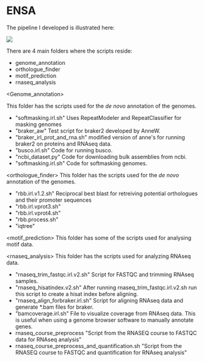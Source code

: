 

# ENSA

<This repository contains the scripts used for the ENSA project.>

The pipeline I developed is illustrated here: 

![](Slide1)

There are 4 main folders where the scripts reside: 
- genome_annotation
- orthologue_finder
- motif_prediction
- rnaseq_analysis

<Genome_annotation>

This folder has the scripts used for the *de novo* annotation of the genomes. 
- "softmasking.irl.sh" Uses RepeatModeler and RepeatClassifier for masking genomes
- "braker_aw" Test script for braker2 developed by AnneW.
- "braker_irl_prot_and_rna.sh" modified version of anne's for running braker2 on proteins and RNAseq data.
- "busco.irl.sh"  Code for running busco.
- "ncbi_dataset.py"  Code for downloading bulk assemblies from ncbi.
- "softmasking.irl.sh" Code for softmasking genomes.

<orthologue_finder>
This folder has the scripts used for the *de novo* annotation of the genomes. 
- "rbb.irl.v1.2.sh" Reciprocal best blast for retreiving potential orthologues and their promoter sequences
- "rbb.irl.vprot3.sh"
- "rbb.irl.vprot4.sh"
- "rbb.process.sh"
- "iqtree"

<motif_prediction> 
This folder has some of the scripts used for analysing motif data. 

<rnaseq_analysis> 
This folder has the scripts used for analyzing RNAseq data. 

- "rnaseq_trim_fastqc.irl.v2.sh" Script for FASTQC and trimming RNAseq samples. 
- "rnaseq_hisatindex.v2.sh" After running rnaseq_trim_fastqc.irl.v2.sh run this script to create a hisat index before aligning.
- "rnaseq_align_forbraker.irl.sh" Script for aligning RNAseq data and generate *.bam files for braker. 
- "bamcoverage.irl.sh" File to visualize coverage from RNAseq data. This is useful when using a genome browser software to manually annotate genes. 
- rnaseq_course_preprocess "Script from the RNASEQ course to FASTQC data for RNAseq analysis"
- rnaseq_course_preprocess_and_quantification.sh "Script from the RNASEQ course to FASTQC and quantification for RNAseq analysis" 